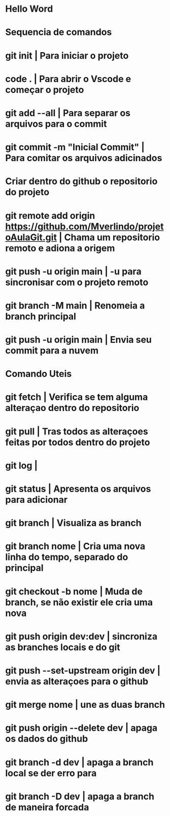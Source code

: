 # Hello Word
#
#   Sequencia de comandos
#   git init | Para iniciar o projeto
#   code . | Para abrir o Vscode e começar o projeto 
#   git add --all | Para separar os arquivos para o commit
#   git commit -m "Inicial Commit" | Para comitar os arquivos adicinados
#   Criar dentro do github o repositorio do projeto
#   git remote add origin https://github.com/Mverlindo/projetoAulaGit.git | Chama um repositorio remoto e adiona a origem 
#   git push -u origin main | -u para sincronisar com o projeto remoto
#   git branch -M main | Renomeia a branch principal
#   git push -u origin main | Envia seu commit para a nuvem
#   
#   Comando Uteis
#   git fetch | Verifica se tem alguma alteraçao dentro do repositorio
#   git pull | Tras todos as alteraçoes feitas por todos dentro do projeto
#   git log | 
#   git status | Apresenta os arquivos para adicionar
#   git branch | Visualiza as branch
#   git branch nome | Cria uma nova linha do tempo, separado do principal
#   git checkout -b nome | Muda de branch, se não existir ele cria uma nova
#   git push origin dev:dev | sincroniza as branches locais e do git
#   git push --set-upstream origin dev | envia as alteraçoes para o github
#   git merge nome | une as duas branch
#   git push origin --delete dev | apaga os dados do github
#   git branch -d dev | apaga a branch local se der erro para
#   git branch -D dev | apaga a branch de maneira forcada
